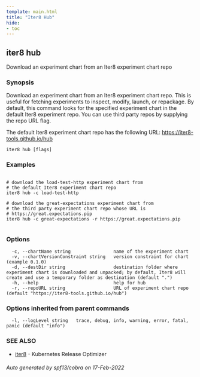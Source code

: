 ```yaml
---
template: main.html
title: "Iter8 Hub"
hide:
- toc
---
```

## iter8 hub

Download an experiment chart from an Iter8 experiment chart repo

### Synopsis


Download an experiment chart from an Iter8 experiment chart repo.
This is useful for fetching experiments to inspect, modify, launch, or repackage. 
By default, this command looks for the specified experiment chart in the default Iter8 experiment repo. You can use third party repos by supplying the repo URL flag.

The default Iter8 experiment chart repo has the following URL:
https://iter8-tools.github.io/hub


```
iter8 hub [flags]
```

### Examples

```

# download the load-test-http experiment chart from 
# the default Iter8 experiment chart repo
iter8 hub -c load-test-http

# download the great-expectations experiment chart from 
# the third party experiment chart repo whose URL is 
# https://great.expectations.pip
iter8 hub -c great-expectations -r https://great.expectations.pip
	
```

### Options

```
  -c, --chartName string                name of the experiment chart
  -v, --chartVersionConstraint string   version constraint for chart (example 0.1.0)
  -d, --destDir string                  destination folder where experiment chart is downloaded and unpacked; by default, Iter8 will create and use a temporary folder as destination (default ".")
  -h, --help                            help for hub
  -r, --repoURL string                  URL of experiment chart repo (default "https://iter8-tools.github.io/hub")
```

### Options inherited from parent commands

```
  -l, --logLevel string   trace, debug, info, warning, error, fatal, panic (default "info")
```

### SEE ALSO

* [iter8](iter8.md)	 - Kubernetes Release Optimizer

###### Auto generated by spf13/cobra on 17-Feb-2022
